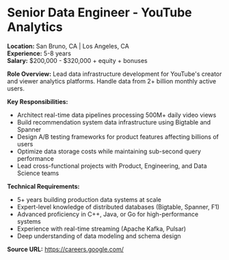 # Senior Data Engineer - YouTube Analytics

**Location:** San Bruno, CA | Los Angeles, CA  
**Experience:** 5-8 years  
**Salary:** $200,000 - $320,000 + equity + bonuses

**Role Overview:**
Lead data infrastructure development for YouTube's creator and viewer analytics platforms. Handle data from 2+ billion monthly active users.

**Key Responsibilities:**
- Architect real-time data pipelines processing 500M+ daily video views
- Build recommendation system data infrastructure using Bigtable and Spanner
- Design A/B testing frameworks for product features affecting billions of users
- Optimize data storage costs while maintaining sub-second query performance
- Lead cross-functional projects with Product, Engineering, and Data Science teams

**Technical Requirements:**
- 5+ years building production data systems at scale
- Expert-level knowledge of distributed databases (Bigtable, Spanner, F1)
- Advanced proficiency in C++, Java, or Go for high-performance systems
- Experience with real-time streaming (Apache Kafka, Pulsar)
- Deep understanding of data modeling and schema design

**Source URL:** https://careers.google.com/